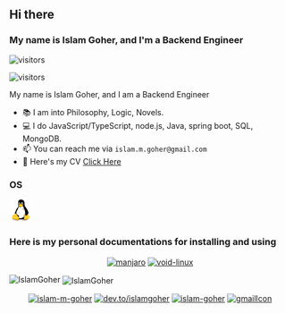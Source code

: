 ## Hi there
### My name is Islam Goher, and I'm a Backend Engineer

<p align="left" >
  <img alt="visitors" src="https://img.shields.io/badge/Backend-Engineer-sucess" />
</p>
<p align="left" >
  <img alt="visitors" src="https://visitor-badge.glitch.me/badge?page_id=IslamGoher.visitor.svg" />
</p>

My name is Islam Goher, and I am a Backend Engineer
- 📚 I am into Philosophy, Logic, Novels.
- 💻 I do JavaScript/TypeScript, node.js, Java, spring boot, SQL, MongoDB.
- 📫 You can reach me via `islam.m.goher@gmail.com`
- 📄 Here's my CV [Click Here](https://drive.google.com/file/d/1u0AQ-nM7piYd8CTxPEnCLi7S6tad-P7v/view?usp=sharing)

### OS
<p align="left"> 
  <a href="https://www.linux.org/" target="_blank"> 
    <img src="https://raw.githubusercontent.com/devicons/devicon/master/icons/linux/linux-original.svg" alt="linux" width="40" height="40"/>
  </a>
</p>

### Here is my personal documentations for installing and using
<p align="center">
<a href="https://pastoral-passbook-c2a.notion.site/Manjaro-f3fe3132e4364db3b6ef8509cf43e783" target="blank"><img align="center" src="https://upload.wikimedia.org/wikipedia/commons/thumb/3/3e/Manjaro-logo.svg/2048px-Manjaro-logo.svg.png" alt="manjaro" height="40" width="40" /></a>
<a href="https://pastoral-passbook-c2a.notion.site/Void-Linux-756ecbe19e724bc9ad5bc5efc5dd93a3" target="blank"><img align="center" src="https://pastoral-passbook-c2a.notion.site/image/https%3A%2F%2Fvoidlinux.org%2Fassets%2Fimg%2Fvoid_bg.png" alt="void-linux" height="40" width="40" /></a>
</p>

<p><img align="left" src="https://github-readme-stats.vercel.app/api/top-langs?username=IslamGoher&show_icons=true&locale=en&layout=compact" alt="IslamGoher" /></p>

<p>&nbsp;<img align="center" src="https://github-readme-stats.vercel.app/api?username=IslamGoher&show_icons=true&locale=en" alt="IslamGoher" /></p>

<p align="center">
<a href="https://www.linkedin.com/in/islam-m-goher" target="blank"><img align="center" src="https://raw.githubusercontent.com/rahuldkjain/github-profile-readme-generator/master/src/images/icons/Social/linked-in-alt.svg" alt="islam-m-goher" height="30" width="40" /></a>
<a href="https://dev.to/islamgoher" target="blank"><img align="center" src="https://dev-to-uploads.s3.amazonaws.com/uploads/logos/resized_logo_UQww2soKuUsjaOGNB38o.png" alt="dev.to/islamgoher" height="30" width="40" /></a>
<a href="https://stackoverflow.com/users/13991708/islam-goher" target="blank"><img align="center" src="https://raw.githubusercontent.com/rahuldkjain/github-profile-readme-generator/master/src/images/icons/Social/stack-overflow.svg" alt="islam-goher" height="30" width="40" /></a>
 <a href="mailto:islam.m.goher@gmail.com"><img align="center" alt="gmailIcon" src="https://img.icons8.com/color/40/000000/gmail-new.png/" height="40" width="40" /></a>
</p>

<!--
**IslamGoher/IslamGoher** is a ✨ _special_ ✨ repository because its `README.md` (this file) appears on your GitHub profile.

Here are some ideas to get you started:

- 🔭 I’m currently working on ...
- 🌱 I’m currently learning ...
- 👯 I’m looking to collaborate on ...
- 🤔 I’m looking for help with ...
- 💬 Ask me about ...
- 📫 How to reach me: ...
- 😄 Pronouns: ...
- ⚡ Fun fact: ...
-->

